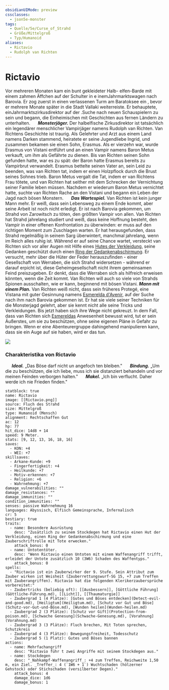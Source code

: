 ```yaml
---
obsidianUIMode: preview
cssclasses:
  - json5e-monster
tags:
  - Quelle/5e/Curse_of_Strahd
  - Größe/Mittelgroß
  - Typ/Humanoid
aliases:
  - Rictavio
  - Rudolph van Richten
---
```

# Rictavio

Vor mehreren Monaten kam ein bunt gekleideter Halb- elfen-Barde mit einem zahmen Äffchen auf der Schulter in e inemJahrmarktswagen nach Barovia. Er zog zuerst in einen verlassenen Turm am Baratoksee ein , bevor er mehrere Monate später in die Stadt Vallaki weiterreiste. Er behauptete, einJahrmarktszirkusdirektor auf der .Suche nach neuen Schauspielern zu sein und begann, die Einheimischen mit Geschichten aus fernen Ländern zu unterhalten. 
$\quad$ **_Monsterjäger._** Der halbelfische Zirkusdirektor ist tatsächlich ein legendärer menschlicher Vampirjäger namens Rudolph van Richten. Van Richtens Geschichte ist traurig. Als Gelehrter und Arzt aus einem Land namens Darken stammend, heiratete er seine Jugendliebe Ingrid, und zusammen bekamen sie einen Sohn, Erasmus. Als er vierzehn war, wurde Erasmus von Vistani entführt und an einen Vampir namens Baron Metus verkauft, um ihm als Gefährte zu dienen. Bis van Richten seinen Sohn gefunden hatte, war es zu spät: der Baron hatte Erasmus bereits zu Vampirbrut verwandelt. Erasmus bettelte seinen Vater an, sein Leid zu beenden, was van Richten tat, indem er einen Holzpflock durch die Brust seines Sohnes trieb. Baron Metus vergalt die Tat, indem er van Richtens Frau tötete, und van Richten hat seither mit dem Schrecken der Vernichtung seiner Familie leben müssen. Nachdem er wiederum Baron Metus vernichtet hatte, suchte van Richten Rache an den Vistani und begann ein Leben der Jagd nach bösen Monstern.
$\quad$ **_Das Wartespiel._** Van Richten ist kein junger Mann mehr. Er weiß, dass sein Lebensweg zu einem Ende kommt, aber seine Arbeit ist noch nicht erledigt. Er ist nach Barovia gekommen, um Strahd von Zarowitsch zu töten, den größten Vampir von allen. Van Richten hat Strahd jahrelang studiert und weiß, dass keine Hoffnung besteht, den Vampir in einer offenen Konfrontation zu überwinden: er muss auf den richtigen Moment zum Zuschlagen warten. Er hat herausgefunden, dass Strahd regelmäßig in seinem Sarg überwintert, manchmal jahrelang, wenn im Reich alles ruhig ist. Während er auf seine Chance wartet, versteckt van Richten sich vor aller Augen mit Hilfe eines [Hutes der Verkleidung](../../../05%20-%20Wikipedia/Wikipedia%20der%20Vergessenen%20Reiche/Kompendium/Gegenstände/hat-of-disguise.md), seine Gedanken geschützt durch einen [Ring der Gedankenabschirmung](../../../05%20-%20Wikipedia/Wikipedia%20der%20Vergessenen%20Reiche/Kompendium/Gegenstände/Ring-der-Gedankenabschirmung.md). Er versucht, mehr über die Hüter der Feder herauszufinden - einer Gesellschaft von Werraben, die sich Strahd widersetzen - während er darauf erpicht ist, diese Geheimgesellschaft nicht ihrem gemeinsamen Feind preiszugeben. Er denkt, dass die Werraben sich als hilfreich erweisen könnten, wenn die Zeit kommt. Van Richten will auch so viele von Strahds Spionen ausschalten, wie er kann, beginnend mit bösen Vistani.
**_Mann mit einem Plan._** Van Richten weiß nicht, dass sein früheres Protegé, eine Vistana mit guter Gesinnung namens [Esmerelda d'Avenir](Esmeralda%20d'Avenir.md), auf der Suche nach ihm nach Barovia gekommen ist. Er hat sie viele seiner Techniken für die Monsterjagd gelehrt, aber sie kennt nicht alle seine Tricks und Verkleidungen. Bis jetzt haben sich ihre Wege nicht gekreuzt. In dem Fall, dass van Richten sich [Esmereldas](Esmeralda%20d'Avenir.md) Anwesenheit bewusst wird, tut er sein Äußerstes, um sie zu beschützen, ohne seine eigenen Pläne in Gefahr zu bringen. Wenn er eine Abenteurergruppe dahingehend manipulieren kann, dass sie ein Auge auf sie haben, wird er das tun.

![](../CoS%20NPCs/Pictures/Rictavio.webp#token)

### Charakteristika von Rictavio
$\quad$ **_Ideal._** „Das Böse darf nicht un angefoch ten bleiben." 
$\quad$ **_Bindung._** „Um die zu beschützen, die ich liebe, muss ich sie distanziert behandeln und vor meinen Feinden verborgen halten." 
$\quad$ **_Makel._** „Ich bin verflucht. Daher werde ich nie Frieden finden."

```statblock
statblock: true
name: Rictavio
image: [[Rictavio.png]]
source: Fluch des Strahd
size: Mittelgroß
type: Humanoid (Mensch)
alignment: Rechtschaffen Gut
ac: 12
hp: 77
hit_dice: 14d8 + 14
speed: 9 Meter.
stats: [9, 12, 13, 16, 18, 16]
saves:
  - KON: +4
  - WEI: +7
skillsaves:
  - Arkane-Kunde: +9
  - Fingerfertigkeit: +4
  - Heilkunde: +7
  - Motiv-erkennen: +7
  - Religion: +6
  - Wahrnehmung: +7
damage_vulnerabilities: ""
damage_resistances: ""
damage_immunities: ""
condition_immunities: ""
senses: passive Wahrnehmung 16
languages: Abyssisch, Elfisch Gemeinsprache, Infernalisch
cr: 5
bestiary: true
traits:
  - name: Besondere Ausrüstung
    desc: "Zusätzlich zu seinem Stockdegen hat Rictavio einen Hut der Verkleidung, einen Ring der Gedankenabschirmung und eine Zauberschriftrolle mit Tote erwecken."
    attack_bonus: 0
  - name: Untotentöter.
    desc: "Wenn Rictavio einen Untoten mit einem Waffenangriff trifft, erleidet der Untote zusätzlich 10 (3W6) Schaden des Waffentyps."
    attack_bonus: 0
spells:
  - "Rictavio ist ein Zauberwirker der 9. Stufe. Sein Attribut zum Zauber wirken ist Weisheit (Zauberrettungswurf-SG 15, +7 zum Treffen mit Zauberangriffen). Rictavio hat die folgenden Klerikerzaubersprüche vorbereitet:"
  - Zaubertricks (beliebig oft): [[Ausbessern]], [Göttliche Führung](Göttliche-Führung.md), [[Licht]], [[Thaumaturgie]]
  - Zaubergrad 1 (4 Plätze): [Gutes und Böses entdecken](Detect-evil-and-good.md), [Heiligtum](Heiligtum.md), [Schutz vor Gut und Böse](Schutz-vor-Gut-und-Böse.md), [Wunden heilen](Wunden-heilen.md)
  - Zaubergrad 2 (3 Plätze): [Schutz vor Gift](Protection-from-poison.md), [Schwache Genesung](Schwache-Genesung.md), [Vorahnung](Vorahnung.md)
  - Zaubergrad 3 (3 Plätze): Fluch brechen, Mit Toten sprechen, Schutzkreis
  - Zaubergrad 4 (3 Plätze): Bewegungsfreiheit, Todesschutz
  - Zaubergrad 5 (1 Platz): Gutes und Böses bannen
actions:
  - name: Mehrfachangriff
    desc: "Rictavio führ t zwei Angriffe mit seinem Stockdegen aus."
  - name: Stockdegen
    desc: "_Nahkampf-Waffenangriff_: +4 zum Treffen, Reichweite 1,50 m, ein Ziel. _Treffer_: 4 (`1W6 + 1`) Wuchtschaden (hölzerner Gehstock) oder Stichschaden (versilberter Degen)."
    attack_bonus: 4
    damage_dice: 1d6
    damage_bonus: 1
```